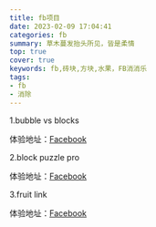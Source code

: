 ```yaml
---
title: fb项目
date: 2023-02-09 17:04:41
categories: fb
summary: 草木蔓发抬头所见，皆是柔情
top: true
cover: true
keywords: fb,砖块,方块,水果，FB消消乐
tags: 
- fb
- 消除
---
```


1.bubble vs blocks

体验地址：[Facebook](https://www.facebook.com/gaming/play/453185946235354/?source=www_games_hub_nav_favorite)

2.block puzzle pro

体验地址：[Facebook](https://www.facebook.com/gaming/play/814760936320279/?source=www_games_hub_recently_played)

3.fruit link

体验地址：[Facebook](https://www.facebook.com/gaming/play/614255750140863/?source=www_games_hub_recently_played)




